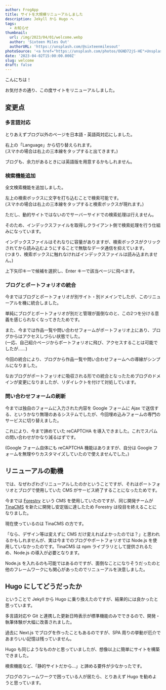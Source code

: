```yaml
---
author: FrogApp
title: サイトを大規模リニューアルしました
description: Jekyll から Hugo へ
tags:
  - お知らせ
thumbnail:
  url: /img/2023/04/01/welcome.webp
  author: 'Sixteen Miles Out'
  authorURL: 'https://unsplash.com/@sixteenmilesout'
photoSource: '<a href="https://unsplash.com/photos/OGND72jS-HE">Unsplash</a>'
date: '2023-04-02T15:00:00.000Z'
slug: welcome
draft: false
---
```


こんにちは！

お気付きの通り、この度サイトをリニューアルしました。

## 変更点

### 多言語対応

とりあえずブログ以外のページを日本語・英語両対応にしました。

右上の「Language」から切り替えられます。\
(スマホの場合は右上の三本線をタップすると出てきます。)

ブログも、余力があるときには英語版を用意するかもしれません。

### 検索機能追加

全文検索機能を追加しました。

左上の検索ボックスに文字を打ち込むことで検索可能です。\
(スマホの場合は右上の三本線をタップすると検索ボックスが現れます。)

ただし、動的サイトではないのでサーバーサイドでの検索処理は行えません。

そのため、インデックスファイルを取得しクライアント側で検索処理を行う仕組みになっています。

インデックスファイルはそれなりに容量がありますが、検索ボックスがクリックされてから読み込むようにすることで無駄なデータ通信を抑えています。\
(つまり、検索ボックスに触れなければインデックスファイルは読み込まれません。)

上下矢印キーで候補を選択し、Enter キーで該当ページに飛べます。

### ブログとポートフォリオの統合

今まではブログとポートフォリオが別サイト・別ドメインでしたが、このリニューアルを機に統合しました。

単純にブログとポートフォリオが別だと管理が面倒なのと、この2つを分ける意義を感じられなくなってきたためです。

また、今までは作品一覧や問い合わせフォームがポートフォリオ上にあり、ブログからはアクセスしづらい状態でした。\
(一応、自己紹介ページからポートフォリオに飛び、アクセスすることは可能でしたが……)

今回の統合により、ブログから作品一覧や問い合わせフォームへの導線がシンプルになりました。

なおブログがポートフォリオに吸収される形での統合となったためブログのドメインが変更になりましたが、リダイレクトを付けて対処しています。

### 問い合わせフォームの刷新

今までは独自のフォームに入力された内容を Google フォームに Ajax で送信する、というかなり無理のあるシステムでしたが、今回埋め込みフォームの専門のサービスに切り替えました。

これにより、今まで諦めていた reCAPTCHA を導入できました。これでスパムの問い合わせがかなり減るはずです。

(Google フォーム自体にも reCAPTCHA 機能はありますが、自分は Google フォームを無理やりカスタマイズしていたので使えませんでした。)

## リニューアルの動機

では、なぜわざわざリニューアルしたのかということですが、それはポートフォリオとブログで使用していた CMS がサービス終了することになったためです。

今までは [Forestry](https://forestry.io/) という CMS を使用していたのですが、同じ開発チームが [TinaCMS](https://tina.io/) を新たに開発し安定版に達したため Forestry は役目を終えることになりました。

現在使っているのは TinaCMS の方です。

「なら、デザイン等は変えずに CMS だけ変えればよかったのでは？」と思われるかもしれませんが、実は今までのブログやポートフォリオでは Node.js を使用していなかったのです。TinaCMS は npm ライブラリとして提供されるため、Node.js の導入が必要となります。

Node.js を入れるのも可能ではあるのですが、面倒なことになりそうだったのと他のフレームワークにも関心があったのでリニューアルを決意しました。

## Hugo にしてどうだったか

ということで Jekyll から Hugo に乗り換えたのですが、結果的には良かったと思っています。

多言語対応や Git と連携した更新日時表示が標準機能のみでできるので、開発・執筆体験が大幅に改善されました。

過去に Next.js でブログを作ったこともあるのですが、SPA 周りの挙動が厄介であまりいい記憶は残っていません。

Hugo も同じようなものかと思っていましたが、想像以上に簡単にサイトを構築できました。

検索機能など、「静的サイトだから…」と諦める要件が少なかったです。

ブログのフレームワークで困っている人が居たら、とりあえず Hugo を勧めようと思っています。
